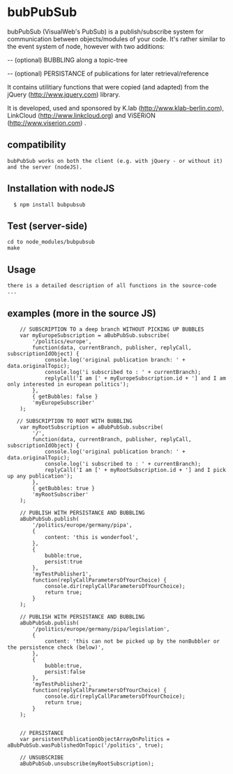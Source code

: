 
# bubPubSub

bubPubSub (VisualWeb's PubSub) is a publish/subscribe system for communication between objects/modules of your code. It's rather similar to the event system of node, however with two additions:

-- (optional) BUBBLING along a topic-tree 
 
-- (optional) PERSISTANCE of publications for later retrieval/reference

It contains utilitiary functions that were copied (and adapted) from the jQuery (http://www.jquery.com) library. 

It is developed, used and sponsored by K.lab (http://www.klab-berlin.com), LinkCloud (http://www.linkcloud.org) and ViSERiON (http://www.viserion.com) .

## compatibility

    bubPubSub works on both the client (e.g. with jQuery - or without it) and the server (nodeJS).

## Installation with nodeJS

	  $ npm install bubpubsub

## Test (server-side)

	cd to node_modules/bubpubsub
	make

## Usage

	there is a detailed description of all functions in the source-code ... 

## examples (more in the source JS)

		// SUBSCRIPTION TO a deep branch WITHOUT PICKING UP BUBBLES 
 		var myEuropeSubscription = aBubPubSub.subscribe(
 			'/politics/europe', 
 			function(data, currentBranch, publisher, replyCall, subscriptionIdObject) { 
 				console.log('original publication branch: ' + data.originalTopic);  
				console.log('i subscribed to : ' + currentBranch);  
 				replyCall('I am [' + myEuropeSubscription.id + '] and I am only interested in european politics');
 			}, 
 			{ getBubbles: false } 
 			'myEuropeSubscriber'
 		);
	   
	   // SUBSCRIPTION TO ROOT WITH BUBBLING
	    var myRootSubscription = aBubPubSub.subscribe(
 			'/', 
 			function(data, currentBranch, publisher, replyCall, subscriptionIdObject) { 
 				console.log('original publication branch: ' + data.originalTopic);  
				console.log('i subscribed to : ' + currentBranch);  
 				replyCall('I am [' + myRootSubscription.id + '] and I pick up any publication');
 			}, 
 			{ getBubbles: true } 
 			'myRootSubscriber'
 		);

   		// PUBLISH WITH PERSISTANCE AND BUBBLING
		aBubPubSub.publish(
 			'/politics/europe/germany/pipa', 
 			{ 
 				content: 'this is wonderfool',  
			},
			{ 
				bubble:true, 
				persist:true 
			}, 
			'myTestPublisher1',
			function(replyCallParametersOfYourChoice) {
				console.dir(replyCallParametersOfYourChoice);
				return true;
			}
 		);
		
		// PUBLISH WITH PERSISTANCE AND BUBBLING
		aBubPubSub.publish(
 			'/politics/europe/germany/pipa/legislation', 
 			{ 
 				content: 'this can not be picked up by the nonBubbler or the persistence check (below)',  
			},
			{ 
				bubble:true, 
				persist:false 
			}, 
			'myTestPublisher2',
			function(replyCallParametersOfYourChoice) {
				console.dir(replyCallParametersOfYourChoice);
				return true;
			}
 		);
		
		
		// PERSISTANCE
		var persistentPublicationObjectArrayOnPolitics = aBubPubSub.wasPublishedOnTopic('/politics', true);
	
		// UNSUBSCRIBE
		aBubPubSub.unsubscribe(myRootSubscription);
	
